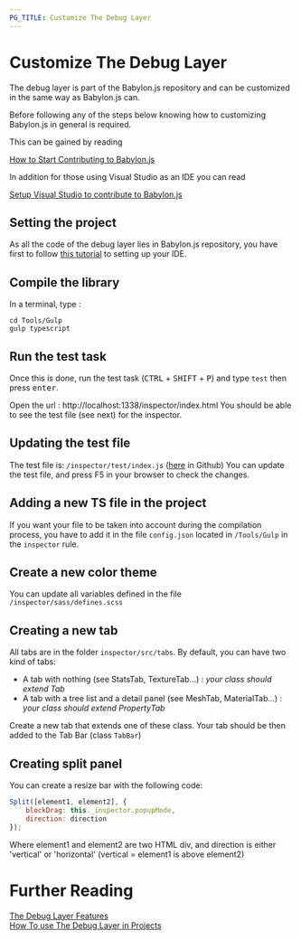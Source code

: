 ```yaml
---
PG_TITLE: Customize The Debug Layer
---
```


# Customize The Debug Layer

The debug layer is part of the Babylon.js repository and can be customized in the same way as Babylon.js can. 

Before following any of the steps below knowing how to customizing Babylon.js in general is required.

This can be gained by reading

[How to Start Contributing to Babylon.js](/How_To/how_to_start)

In addition for those using Visual Studio as an IDE you can read 

[Setup Visual Studio to contribute to Babylon.js](/How_To/setup_visualStudio)


## Setting the project

As all the code of the debug layer lies in Babylon.js repository, you have first to follow [this tutorial](/generals/how_to_start) to setting up your IDE.


## Compile the library
In a terminal, type : 
```
cd Tools/Gulp
gulp typescript
```

## Run the test task
Once this is done, run the test task (<kbd>CTRL</kbd> + <kbd>SHIFT</kbd> + <kbd>P</kbd>) and type `test` then press <kbd>enter</kbd>.

Open the url : http://localhost:1338/inspector/index.html
You should be able to see the test file (see next) for the inspector.

## Updating the test file

The test file is: `/inspector/test/index.js` ([here](https://github.com/BabylonJS/Babylon.js/tree/master/inspector/test) in Github)
You can update the test file, and press F5 in your browser to check the changes.

## Adding a new TS file in the project
If you want your file to be taken into account during the compilation process, you have to add it in the file `config.json` located in `/Tools/Gulp` in the `inspector` rule.

## Create a new color theme
You can update all variables defined in the file `/inspector/sass/defines.scss`

## Creating a new tab

All tabs are in the folder `inspector/src/tabs`. 
By default, you can have two kind of tabs: 
* A tab with nothing (see StatsTab, TextureTab...) : *your class should extend Tab*
* A tab with a tree list and a detail panel (see MeshTab, MaterialTab...) : *your class should extend PropertyTab*

Create a new tab that extends one of these class.
Your tab should be then added to the Tab Bar (class `TabBar`)

## Creating split panel

You can create a resize bar with the following code: 
```javascript
Split([element1, element2], {
    blockDrag: this._inspector.popupMode,
    direction: direction
});
```
Where element1 and element2 are two HTML div, and direction is either 'vertical' or 'horizontal' (vertical = element1 is above element2)

# Further Reading

[The Debug Layer Features](/features/playground_debuglayer)  
[How To use The Debug Layer in Projects](/How_To/debug_layer)     
